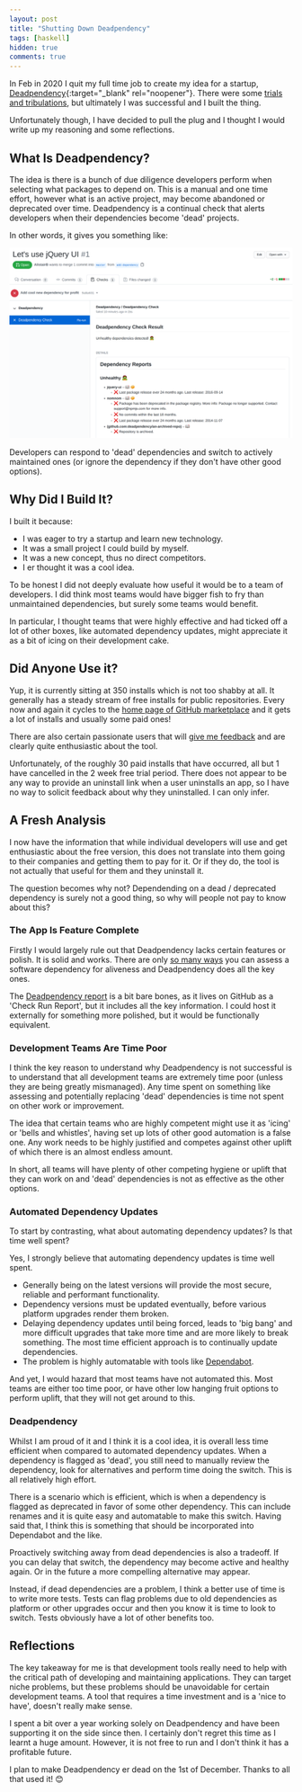 ```yaml
---
layout: post
title: "Shutting Down Deadpendency"
tags: [haskell]
hidden: true
comments: true
---
```


In Feb in 2020 I quit my full time job to create my idea for a startup, [Deadpendency](https://deadpendency.com/){:target="_blank" rel="noopener"}. There were some [trials and tribulations](/my-experience-creating-a-one-person-startup), but ultimately I was successful and I built the thing.

Unfortunately though, I have decided to pull the plug and I thought I would write up my reasoning and some reflections.

## What Is Deadpendency?

The idea is there is a bunch of due diligence developers perform when selecting what packages to depend on. This is a manual and one time effort, however what is an active project, may become abandoned or deprecated over time. Deadpendency is a continual check that alerts developers when their dependencies become 'dead' projects.

In other words, it gives you something like:


<img class="center-image" width="800" src="/images/deadpendency-example.png" alt="Deadpendency Example"/>

Developers can respond to 'dead' dependencies and switch to actively maintained ones (or ignore the dependency if they don't have other good options).

## Why Did I Build It?

I built it because:

* I was eager to try a startup and learn new technology.
* It was a small project I could build by myself.
* It was a new concept, thus no direct competitors.
* I er thought it was a cool idea.

To be honest I did not deeply evaluate how useful it would be to a team of developers. I did think most teams would have bigger fish to fry than unmaintained dependencies, but surely some teams would benefit.

In particular, I thought teams that were highly effective and had ticked off a lot of other boxes, like automated dependency updates, might appreciate it as a bit of icing on their development cake.

## Did Anyone Use it?

Yup, it is currently sitting at 350 installs which is not too shabby at all. It generally has a steady stream of free installs for public repositories. Every now and again it cycles to the [home page of GitHub marketplace](https://github.com/marketplace/) and it gets a lot of installs and usually some paid ones!

There are also certain passionate users that will [give me feedback](https://github.com/deadpendency/deadpendency/issues) and are clearly quite enthusiastic about the tool.

Unfortunately, of the roughly 30 paid installs that have occurred, all but 1 have cancelled in the 2 week free trial period. There does not appear to be any way to provide an uninstall link when a user uninstalls an app, so I have no way to solicit feedback about why they uninstalled. I can only infer.

## A Fresh Analysis

I now have the information that while individual developers will use and get enthusiastic about the free version, this does not translate into them going to their companies and getting them to pay for it. Or if they do, the tool is not actually that useful for them and they uninstall it.

The question becomes why not? Dependending on a dead / deprecated dependency is surely not a good thing, so why will people not pay to know about this?

### The App Is Feature Complete

Firstly I would largely rule out that Deadpendency lacks certain features or polish. It is solid and works. There are only [so many ways](https://deadpendency.com/docs/rules) you can assess a software dependency for aliveness and Deadpendency does all the key ones.

The [Deadpendency report](https://github.com/deadpendency/deadpendency-example/pull/1/checks?check_run_id=3386648844) is a bit bare bones, as it lives on GitHub as a 'Check Run Report', but it includes all the key information. I could host it externally for something more polished, but it would be functionally equivalent.

### Development Teams Are Time Poor

I think the key reason to understand why Deadpendency is not successful is to understand that all development teams are extremely time poor (unless they are being greatly mismanaged). Any time spent on something like assessing and potentially replacing 'dead' dependencies is time not spent on other work or improvement.

The idea that certain teams who are highly competent might use it as 'icing' or 'bells and whistles', having set up lots of other good automation is a false one. Any work needs to be highly justified and competes against other uplift of which there is an almost endless amount.

In short, all teams will have plenty of other competing hygiene or uplift that they can work on and 'dead' dependencies is not as effective as the other options.

### Automated Dependency Updates

To start by contrasting, what about automating dependency updates? Is that time well spent?

Yes, I strongly believe that automating dependency updates is time well spent.

* Generally being on the latest versions will provide the most secure, reliable and performant functionality.
* Dependency versions must be updated eventually, before various platform upgrades render them broken.
* Delaying dependency updates until being forced, leads to 'big bang' and more difficult upgrades that take more time and are more likely to break something. The most time efficient approach is to continually update dependencies.
* The problem is highly automatable with tools like [Dependabot](https://docs.github.com/en/code-security/dependabot).

And yet, I would hazard that most teams have not automated this. Most teams are either too time poor, or have other low hanging fruit options to perform uplift, that they will not get around to this.

### Deadpendency

Whilst I am proud of it and I think it is a cool idea, it is overall less time efficient when compared to automated dependency updates. When a dependency is flagged as 'dead', you still need to manually review the dependency, look for alternatives and perform time doing the switch. This is all relatively high effort.

There is a scenario which is efficient, which is when a dependency is flagged as deprecated in favor of some other dependency. This can include renames and it is quite easy and automatable to make this switch. Having said that, I think this is something that should be incorporated into Dependabot and the like.

Proactively switching away from dead dependencies is also a tradeoff. If you can delay that switch, the dependency may become active and healthy again. Or in the future a more compelling alternative may appear.

Instead, if dead dependencies are a problem, I think a better use of time is to write more tests. Tests can flag problems due to old dependencies as platform or other upgrades occur and then you know it is time to look to switch. Tests obviously have a lot of other benefits too.

## Reflections

The key takeaway for me is that development tools really need to help with the critical path of developing and maintaining applications. They can target niche problems, but these problems should be unavoidable for certain development teams. A tool that requires a time investment and is a 'nice to have', doesn't really make sense.

I spent a bit over a year working solely on Deadpendency and have been supporting it on the side since then. I certainly don't regret this time as I learnt a huge amount. However, it is not free to run and I don't think it has a profitable future.

I plan to make Deadpendency er dead on the 1st of December. Thanks to all that used it! 😊
